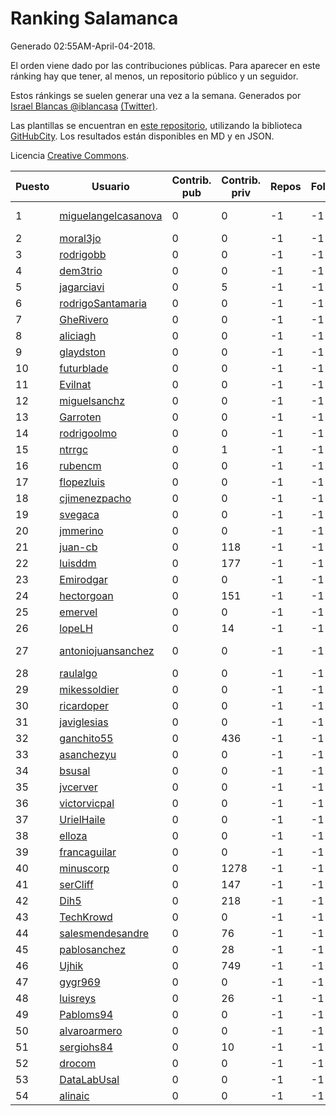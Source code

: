 # Ranking Salamanca

Generado 02:55AM-April-04-2018.

El orden viene dado por las contribuciones públicas. Para aparecer en este ránking hay que tener, al menos, un repositorio público y un seguidor.

Estos ránkings se suelen generar una vez a la semana. Generados por [Israel Blancas @iblancasa](https://github.com/iblancasa/) [(Twitter)](https://twitter.com/iblancasa).

Las plantillas se encuentran en [este repositorio](https://github.com/iblancasa/GH-Spanish-Ranking), utilizando la biblioteca [GitHubCity](https://github.com/iblancasa/GitHubCity). Los resultados están disponibles en MD y en JSON.

Licencia [Creative Commons](https://creativecommons.org/licenses/by/4.0/).

| Puesto   |  Usuario  | Contrib. pub | Contrib. priv |Repos| Followers | Desde |  Avatar  |
|----------|-----------|--------------|---------------|-----|-----------|-------|----------|
|1|[miguelangelcasanova](https://github.com/miguelangelcasanova)|0|0|-1|-1||![miguelangelcasanova]()|
|2|[moral3jo](https://github.com/moral3jo)|0|0|-1|-1||![moral3jo]()|
|3|[rodrigobb](https://github.com/rodrigobb)|0|0|-1|-1||![rodrigobb]()|
|4|[dem3trio](https://github.com/dem3trio)|0|0|-1|-1||![dem3trio]()|
|5|[jagarciavi](https://github.com/jagarciavi)|0|5|-1|-1||![jagarciavi]()|
|6|[rodrigoSantamaria](https://github.com/rodrigoSantamaria)|0|0|-1|-1||![rodrigoSantamaria]()|
|7|[GheRivero](https://github.com/GheRivero)|0|0|-1|-1||![GheRivero]()|
|8|[aliciagh](https://github.com/aliciagh)|0|0|-1|-1||![aliciagh]()|
|9|[glaydston](https://github.com/glaydston)|0|0|-1|-1||![glaydston]()|
|10|[futurblade](https://github.com/futurblade)|0|0|-1|-1||![futurblade]()|
|11|[Evilnat](https://github.com/Evilnat)|0|0|-1|-1||![Evilnat]()|
|12|[miguelsanchz](https://github.com/miguelsanchz)|0|0|-1|-1||![miguelsanchz]()|
|13|[Garroten](https://github.com/Garroten)|0|0|-1|-1||![Garroten]()|
|14|[rodrigoolmo](https://github.com/rodrigoolmo)|0|0|-1|-1||![rodrigoolmo]()|
|15|[ntrrgc](https://github.com/ntrrgc)|0|1|-1|-1||![ntrrgc]()|
|16|[rubencm](https://github.com/rubencm)|0|0|-1|-1||![rubencm]()|
|17|[flopezluis](https://github.com/flopezluis)|0|0|-1|-1||![flopezluis]()|
|18|[cjimenezpacho](https://github.com/cjimenezpacho)|0|0|-1|-1||![cjimenezpacho]()|
|19|[svegaca](https://github.com/svegaca)|0|0|-1|-1||![svegaca]()|
|20|[jmmerino](https://github.com/jmmerino)|0|0|-1|-1||![jmmerino]()|
|21|[juan-cb](https://github.com/juan-cb)|0|118|-1|-1||![juan-cb]()|
|22|[luisddm](https://github.com/luisddm)|0|177|-1|-1||![luisddm]()|
|23|[Emirodgar](https://github.com/Emirodgar)|0|0|-1|-1||![Emirodgar]()|
|24|[hectorgoan](https://github.com/hectorgoan)|0|151|-1|-1||![hectorgoan]()|
|25|[emervel](https://github.com/emervel)|0|0|-1|-1||![emervel]()|
|26|[lopeLH](https://github.com/lopeLH)|0|14|-1|-1||![lopeLH]()|
|27|[antoniojuansanchez](https://github.com/antoniojuansanchez)|0|0|-1|-1||![antoniojuansanchez]()|
|28|[raulalgo](https://github.com/raulalgo)|0|0|-1|-1||![raulalgo]()|
|29|[mikessoldier](https://github.com/mikessoldier)|0|0|-1|-1||![mikessoldier]()|
|30|[ricardoper](https://github.com/ricardoper)|0|0|-1|-1||![ricardoper]()|
|31|[javiglesias](https://github.com/javiglesias)|0|0|-1|-1||![javiglesias]()|
|32|[ganchito55](https://github.com/ganchito55)|0|436|-1|-1||![ganchito55]()|
|33|[asanchezyu](https://github.com/asanchezyu)|0|0|-1|-1||![asanchezyu]()|
|34|[bsusal](https://github.com/bsusal)|0|0|-1|-1||![bsusal]()|
|35|[jvcerver](https://github.com/jvcerver)|0|0|-1|-1||![jvcerver]()|
|36|[victorvicpal](https://github.com/victorvicpal)|0|0|-1|-1||![victorvicpal]()|
|37|[UrielHaile](https://github.com/UrielHaile)|0|0|-1|-1||![UrielHaile]()|
|38|[elloza](https://github.com/elloza)|0|0|-1|-1||![elloza]()|
|39|[francaguilar](https://github.com/francaguilar)|0|0|-1|-1||![francaguilar]()|
|40|[minuscorp](https://github.com/minuscorp)|0|1278|-1|-1||![minuscorp]()|
|41|[serCliff](https://github.com/serCliff)|0|147|-1|-1||![serCliff]()|
|42|[Dih5](https://github.com/Dih5)|0|218|-1|-1||![Dih5]()|
|43|[TechKrowd](https://github.com/TechKrowd)|0|0|-1|-1||![TechKrowd]()|
|44|[salesmendesandre](https://github.com/salesmendesandre)|0|76|-1|-1||![salesmendesandre]()|
|45|[pablosanchez](https://github.com/pablosanchez)|0|28|-1|-1||![pablosanchez]()|
|46|[Ujhik](https://github.com/Ujhik)|0|749|-1|-1||![Ujhik]()|
|47|[gygr969](https://github.com/gygr969)|0|0|-1|-1||![gygr969]()|
|48|[luisreys](https://github.com/luisreys)|0|26|-1|-1||![luisreys]()|
|49|[Pabloms94](https://github.com/Pabloms94)|0|0|-1|-1||![Pabloms94]()|
|50|[alvaroarmero](https://github.com/alvaroarmero)|0|0|-1|-1||![alvaroarmero]()|
|51|[sergiohs84](https://github.com/sergiohs84)|0|10|-1|-1||![sergiohs84]()|
|52|[drocom](https://github.com/drocom)|0|0|-1|-1||![drocom]()|
|53|[DataLabUsal](https://github.com/DataLabUsal)|0|0|-1|-1||![DataLabUsal]()|
|54|[alinaic](https://github.com/alinaic)|0|0|-1|-1||![alinaic]()|
